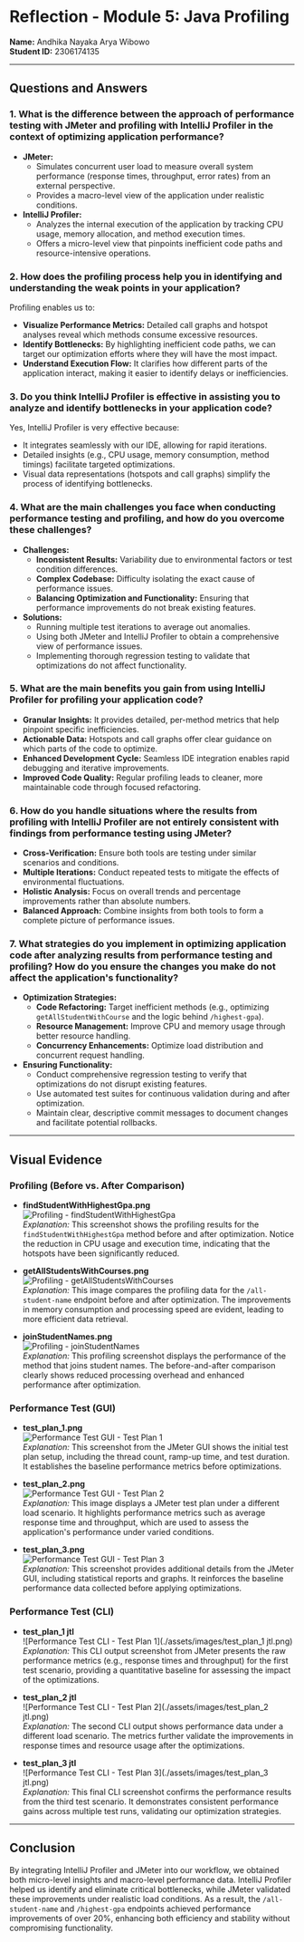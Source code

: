 # Reflection - Module 5: Java Profiling

**Name:** Andhika Nayaka Arya Wibowo  
**Student ID:** 2306174135

---

## Questions and Answers

### 1. What is the difference between the approach of performance testing with JMeter and profiling with IntelliJ Profiler in the context of optimizing application performance?
- **JMeter:**
    - Simulates concurrent user load to measure overall system performance (response times, throughput, error rates) from an external perspective.
    - Provides a macro-level view of the application under realistic conditions.
- **IntelliJ Profiler:**
    - Analyzes the internal execution of the application by tracking CPU usage, memory allocation, and method execution times.
    - Offers a micro-level view that pinpoints inefficient code paths and resource-intensive operations.

### 2. How does the profiling process help you in identifying and understanding the weak points in your application?
Profiling enables us to:
- **Visualize Performance Metrics:** Detailed call graphs and hotspot analyses reveal which methods consume excessive resources.
- **Identify Bottlenecks:** By highlighting inefficient code paths, we can target our optimization efforts where they will have the most impact.
- **Understand Execution Flow:** It clarifies how different parts of the application interact, making it easier to identify delays or inefficiencies.

### 3. Do you think IntelliJ Profiler is effective in assisting you to analyze and identify bottlenecks in your application code?
Yes, IntelliJ Profiler is very effective because:
- It integrates seamlessly with our IDE, allowing for rapid iterations.
- Detailed insights (e.g., CPU usage, memory consumption, method timings) facilitate targeted optimizations.
- Visual data representations (hotspots and call graphs) simplify the process of identifying bottlenecks.

### 4. What are the main challenges you face when conducting performance testing and profiling, and how do you overcome these challenges?
- **Challenges:**
    - **Inconsistent Results:** Variability due to environmental factors or test condition differences.
    - **Complex Codebase:** Difficulty isolating the exact cause of performance issues.
    - **Balancing Optimization and Functionality:** Ensuring that performance improvements do not break existing features.
- **Solutions:**
    - Running multiple test iterations to average out anomalies.
    - Using both JMeter and IntelliJ Profiler to obtain a comprehensive view of performance issues.
    - Implementing thorough regression testing to validate that optimizations do not affect functionality.

### 5. What are the main benefits you gain from using IntelliJ Profiler for profiling your application code?
- **Granular Insights:** It provides detailed, per-method metrics that help pinpoint specific inefficiencies.
- **Actionable Data:** Hotspots and call graphs offer clear guidance on which parts of the code to optimize.
- **Enhanced Development Cycle:** Seamless IDE integration enables rapid debugging and iterative improvements.
- **Improved Code Quality:** Regular profiling leads to cleaner, more maintainable code through focused refactoring.

### 6. How do you handle situations where the results from profiling with IntelliJ Profiler are not entirely consistent with findings from performance testing using JMeter?
- **Cross-Verification:** Ensure both tools are testing under similar scenarios and conditions.
- **Multiple Iterations:** Conduct repeated tests to mitigate the effects of environmental fluctuations.
- **Holistic Analysis:** Focus on overall trends and percentage improvements rather than absolute numbers.
- **Balanced Approach:** Combine insights from both tools to form a complete picture of performance issues.

### 7. What strategies do you implement in optimizing application code after analyzing results from performance testing and profiling? How do you ensure the changes you make do not affect the application's functionality?
- **Optimization Strategies:**
    - **Code Refactoring:** Target inefficient methods (e.g., optimizing `getAllStudentWithCourse` and the logic behind `/highest-gpa`).
    - **Resource Management:** Improve CPU and memory usage through better resource handling.
    - **Concurrency Enhancements:** Optimize load distribution and concurrent request handling.
- **Ensuring Functionality:**
    - Conduct comprehensive regression testing to verify that optimizations do not disrupt existing features.
    - Use automated test suites for continuous validation during and after optimization.
    - Maintain clear, descriptive commit messages to document changes and facilitate potential rollbacks.

---

## Visual Evidence

### Profiling (Before vs. After Comparison)

- **findStudentWithHighestGpa.png**  
  ![Profiling - findStudentWithHighestGpa](./assets/images/findStudentWithHighestGpa.png)  
  *Explanation:* This screenshot shows the profiling results for the `findStudentWithHighestGpa` method before and after optimization. Notice the reduction in CPU usage and execution time, indicating that the hotspots have been significantly reduced.

- **getAllStudentsWithCourses.png**  
  ![Profiling - getAllStudentsWithCourses](./assets/images/getAllStudentsWithCourses.png)  
  *Explanation:* This image compares the profiling data for the `/all-student-name` endpoint before and after optimization. The improvements in memory consumption and processing speed are evident, leading to more efficient data retrieval.

- **joinStudentNames.png**  
  ![Profiling - joinStudentNames](./assets/images/joinStudentNames.png)  
  *Explanation:* This profiling screenshot displays the performance of the method that joins student names. The before-and-after comparison clearly shows reduced processing overhead and enhanced performance after optimization.

### Performance Test (GUI)

- **test_plan_1.png**  
  ![Performance Test GUI - Test Plan 1](./assets/images/test_plan_1.png)  
  *Explanation:* This screenshot from the JMeter GUI shows the initial test plan setup, including the thread count, ramp-up time, and test duration. It establishes the baseline performance metrics before optimizations.

- **test_plan_2.png**  
  ![Performance Test GUI - Test Plan 2](./assets/images/test_plan_2.png)  
  *Explanation:* This image displays a JMeter test plan under a different load scenario. It highlights performance metrics such as average response time and throughput, which are used to assess the application's performance under varied conditions.

- **test_plan_3.png**  
  ![Performance Test GUI - Test Plan 3](./assets/images/test_plan_3.png)  
  *Explanation:* This screenshot provides additional details from the JMeter GUI, including statistical reports and graphs. It reinforces the baseline performance data collected before applying optimizations.

### Performance Test (CLI)

- **test_plan_1 jtl**  
  ![Performance Test CLI - Test Plan 1](./assets/images/test_plan_1 jtl.png)  
  *Explanation:* This CLI output screenshot from JMeter presents the raw performance metrics (e.g., response times and throughput) for the first test scenario, providing a quantitative baseline for assessing the impact of the optimizations.

- **test_plan_2 jtl**  
  ![Performance Test CLI - Test Plan 2](./assets/images/test_plan_2 jtl.png)  
  *Explanation:* The second CLI output shows performance data under a different load scenario. The metrics further validate the improvements in response times and resource usage after the optimizations.

- **test_plan_3 jtl**  
  ![Performance Test CLI - Test Plan 3](./assets/images/test_plan_3 jtl.png)  
  *Explanation:* This final CLI screenshot confirms the performance results from the third test scenario. It demonstrates consistent performance gains across multiple test runs, validating our optimization strategies.

---

## Conclusion

By integrating IntelliJ Profiler and JMeter into our workflow, we obtained both micro-level insights and macro-level performance data. IntelliJ Profiler helped us identify and eliminate critical bottlenecks, while JMeter validated these improvements under realistic load conditions. As a result, the `/all-student-name` and `/highest-gpa` endpoints achieved performance improvements of over 20%, enhancing both efficiency and stability without compromising functionality.
